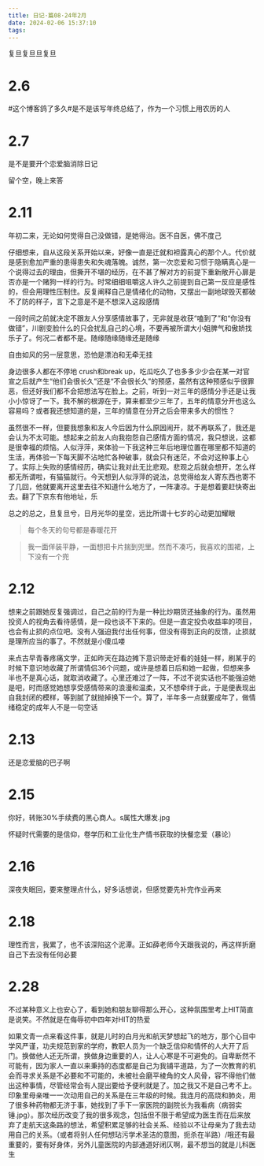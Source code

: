 ```yaml
---
title: 日记·篇08·24年2月
date: 2024-02-06 15:37:10
tags:
---
```

复旦复旦旦复旦

<!--more-->

# 2.6

#这个博客鸽了多久#是不是该写年终总结了，作为一个习惯上用农历的人

# 2.7

是不是要开个恋爱脑消除日记 

留个空，晚上来答

# 2.11

年初二来，无论如何觉得自己没做错，是她得治。医不自医，佛不度己

仔细想来，自从这段关系开始以来，好像一直是迁就和袒露真心的那个人。代价就是感到愈加严重的患得患失和失魂落魄。诚然，第一次恋爱和习惯于隐瞒真心是一个说得过去的理由，但撕开不堪的经历，在不甚了解对方的前提下重新敞开心扉是否亦是一个赌狗一样的行为。时常细细咀嚼这人许久之前提到自己第一反应是感性的，但会用理性压制住。反复阐释自己是情绪化的动物，又摆出一副地球毁灭都破不了防的样子，言下之意是不是不想深入这段感情

一段时间之前就决定不跟友人分享感情故事了，无非就是收获“嗑到了”和“你没有做错”，川剧变脸什么的只会扰乱自己的心境，不要再被所谓大小姐脾气和傲娇找乐子了。何况二者都不是。随缘随缘随缘还是随缘

自由如风的另一层意思，恐怕是漂泊和无牵无挂

身边很多人都在不停地 crush和break up，吃瓜吃久了也多多少少会在某一对官宣之后就产生“他们会很长久”还是“不会很长久”的预感，虽然有这种预感似乎很罪恶，但还好我们都不会把想法写在脸上。之前，听到一对三年的感情分手还是让我小小惊讶了一下。我不解的根源在于，算来都至少三年了，五年的情意分开也这么容易吗？或者我还想知道的是，三年的情意在分开之后会带来多大的惯性？

虽然很不一样，但要我想象和友人今后因为什么原因闹开，就不再联系了，我还是会认为不太可能。想起来之前友人向我抱怨自己感情方面的情况，我只想说，这都是很幸福的烦恼。人似浮萍，来体验一下我这种三年后地理位置在哪里都不知道的生活，再体验一下每天脚不沾地忙各种破事，就会只有迷茫，不会对这种事上心了。实际上失败的感情经历，确实让我对此无比悲观。悲观之后就会想开，怎么样都无所谓啦，有猫猫就行。今天想到人似浮萍的说法，总觉得给友人寄东西也寄不了几回，他就要离开这里去往不知道什么地方了，一阵凄凉。于是想着要赶快寄出去。翻了下京东有他地址，乐

总之的总之，旦复旦兮，日月光华的星空，远比所谓十七岁的心动更加耀眼

>每个冬天的句号都是春暖花开

>我一面佯装平静，一面想把卡片揣到兜里。然而不凑巧，我喜欢的围裙，上下没有一个兜

# 2.12

想来之前跟她反复强调过，自己之前的行为是一种比炒期货还抽象的行为。虽然用投资人的视角去看待感情，是一段也谈不下来的。但是一直定投负收益率的项目，也会有止损的点位吧。没有人强迫我付出任何事，但没有得到正向的反馈，止损就是理所应当的事了。不然就是小傻瓜喽

来点古早青春疼痛文学，正如昨天在路边摊下意识带走好看的娃娃一样，刷某乎的时候下意识地收藏了所谓情侣36个问题，或许是想着日后和她一起做，但想来多半也不是真心话，就取消收藏了。心里还难过了一阵，不过不说实话也不能强迫她是吧，时而感觉她想享受感情带来的浪漫和温柔，又不想牵绊于此，于是便表现出自我封闭的模样，等到腻了就抛掉换下一个。算了，半年多一点就要成年了，做情绪稳定的成年人不是一句空话

# 2.13

还是恋爱脑的巴子啊

# 2.15

你好，转账30%手续费的黑心商人。s属性大爆发.jpg

怀疑时代需要的是信仰，卷学历和工业化生产情书获取的快餐恋爱（暴论）

# 2.16

深夜失眠回，要来整理点什么，好多话想说，但感觉要先补完作业再来

# 2.18

理性而言，我累了，也不该深陷这个泥潭。正如薛老师今天跟我说的，再这样折磨自己下去没有任何必要

# 2.28

不过某种意义上也安心了，看到她和朋友聊得那么开心，这种氛围里考上HIT简直是说笑。不然就是在侮辱初中四年对HIT的热爱

如果文青一点来看这件事，就是儿时的白月光和航天梦想起飞的地方，那个心目中学风严谨，功夫规范到家的学府，教职人员为一个缺乏信仰和情怀的人大开了后门。换做他人还无所谓，换做身边重要的人，让人心寒是不可避免的。自卑断然不可能有，因为家人一直以来秉持的态度都是自己为我铺平道路，为了一次教育的机会而寻求关系是不必要和不可能的，未被社会磨平棱角的文人风骨，容不得他们做出这种事情，尽管经常会有人提出要给予便利就是了。加之我又不是自己考不上。印象里母亲唯一一次动用自己的关系是在三年级的时候。我连月的高烧和肺炎，用了很多种药物都无济于事，她找到了手下一家医院的副院长为我看病（病弱实锤.jpg）。那次经历改变了我的很多观念，包括但不限于希望成为医生而在后来放弃了走航天这条路的想法，希望积累足够的社会关系、经验以不让母亲为了我去动用自己的关系。（或者将别人任何想玷污学术圣洁的意图，扼杀在半路）/哦还有最重要的，要有好身体，另外儿童医院的内部通道好闭仄啊，最不想当的就是儿科医生
